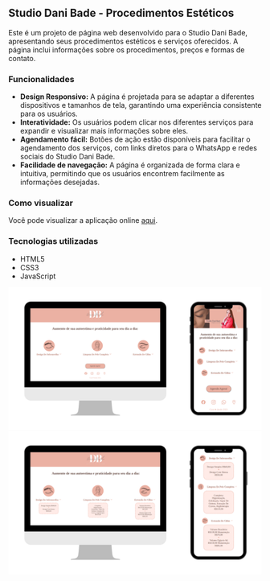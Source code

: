 ## Studio Dani Bade - Procedimentos Estéticos

Este é um projeto de página web desenvolvido para o Studio Dani Bade, apresentando seus procedimentos estéticos e serviços oferecidos. A página inclui informações sobre os procedimentos, preços e formas de contato.

### Funcionalidades

- **Design Responsivo:** A página é projetada para se adaptar a diferentes dispositivos e tamanhos de tela, garantindo uma experiência consistente para os usuários.
- **Interatividade:** Os usuários podem clicar nos diferentes serviços para expandir e visualizar mais informações sobre eles.
- **Agendamento fácil:** Botões de ação estão disponíveis para facilitar o agendamento dos serviços, com links diretos para o WhatsApp e redes sociais do Studio Dani Bade.
- **Facilidade de navegação:** A página é organizada de forma clara e intuitiva, permitindo que os usuários encontrem facilmente as informações desejadas.

### Como visualizar

Você pode visualizar a aplicação online [aqui](https://gabrielabade.github.io/studio-dani-bade/).

### Tecnologias utilizadas

- HTML5
- CSS3
- JavaScript

<div>

![Preview do projeto](.github/preview.png)
![Preview do projeto](.github/preview1.png)

</div>
